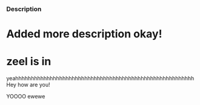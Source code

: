 ### Description

# Added more description okay!

# zeel is in

yeahhhhhhhhhhhhhhhhhhhhhhhhhhhhhhhhhhhhhhhhhhhhhhhhhhhhhhhhh
Hey how are you!

YOOOO
ewewe
